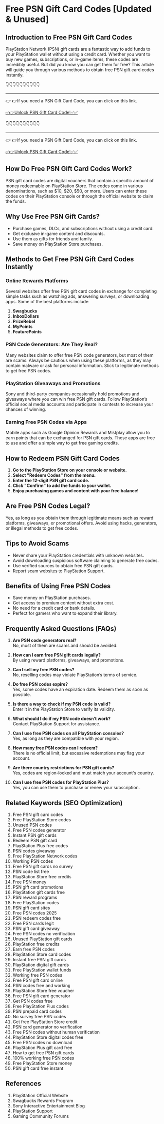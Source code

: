 # Free PSN Gift Card Codes [Updated & Unused]

## Introduction to Free PSN Gift Card Codes

PlayStation Network (PSN) gift cards are a fantastic way to add funds to your PlayStation wallet without using a credit card. Whether you want to buy new games, subscriptions, or in-game items, these codes are incredibly useful. But did you know you can get them for free? This article will guide you through various methods to obtain free PSN gift card codes instantly.

👇👇👇👇👇👇👇👇👇👇

---

👉 👉If you need a PSN Gift Card Code, you can click on this link.

[✅👉Unlock PSN Gift Card Code!✅✅ ](https://therewardgate.com/free-psn/)

👇👇👇👇👇👇👇👇👇👇

---

👉 👉If you need a PSN Gift Card Code, you can click on this link.

[✅👉Unlock PSN Gift Card Code!✅✅ ](https://therewardgate.com/free-psn/)

## How Do Free PSN Gift Card Codes Work?

PSN gift card codes are digital vouchers that contain a specific amount of money redeemable on PlayStation Store. The codes come in various denominations, such as $10, $20, $50, or more. Users can enter these codes on their PlayStation console or through the official website to claim the funds.

## Why Use Free PSN Gift Cards?

- Purchase games, DLCs, and subscriptions without using a credit card.
- Get exclusive in-game content and discounts.
- Use them as gifts for friends and family.
- Save money on PlayStation Store purchases.

## Methods to Get Free PSN Gift Card Codes Instantly

### Online Rewards Platforms

Several websites offer free PSN gift card codes in exchange for completing simple tasks such as watching ads, answering surveys, or downloading apps. Some of the best platforms include:

1. **Swagbucks**
2. **InboxDollars**
3. **PrizeRebel**
4. **MyPoints**
5. **FeaturePoints**

### PSN Code Generators: Are They Real?

Many websites claim to offer free PSN code generators, but most of them are scams. Always be cautious when using these platforms, as they may contain malware or ask for personal information. Stick to legitimate methods to get free PSN codes.

### PlayStation Giveaways and Promotions

Sony and third-party companies occasionally hold promotions and giveaways where you can win free PSN gift cards. Follow PlayStation’s official social media accounts and participate in contests to increase your chances of winning.

### Earning Free PSN Codes via Apps

Mobile apps such as Google Opinion Rewards and Mistplay allow you to earn points that can be exchanged for PSN gift cards. These apps are free to use and offer a simple way to get free gaming credits.

## How to Redeem PSN Gift Card Codes

1. **Go to the PlayStation Store on your console or website.**
2. **Select "Redeem Codes" from the menu.**
3. **Enter the 12-digit PSN gift card code.**
4. **Click "Confirm" to add the funds to your wallet.**
5. **Enjoy purchasing games and content with your free balance!**

## Are Free PSN Codes Legal?

Yes, as long as you obtain them through legitimate means such as reward platforms, giveaways, or promotional offers. Avoid using hacks, generators, or illegal methods to get free codes.

## Tips to Avoid Scams

- Never share your PlayStation credentials with unknown websites.
- Avoid downloading suspicious software claiming to generate free codes.
- Use verified sources to obtain free PSN gift cards.
- Report scam websites to PlayStation Support.

## Benefits of Using Free PSN Codes

- Save money on PlayStation purchases.
- Get access to premium content without extra cost.
- No need for a credit card or bank details.
- Perfect for gamers who want to expand their library.

## Frequently Asked Questions (FAQs)

1. **Are PSN code generators real?**  
   No, most of them are scams and should be avoided.

2. **How can I earn free PSN gift cards legally?**  
   By using reward platforms, giveaways, and promotions.

3. **Can I sell my free PSN codes?**  
   No, reselling codes may violate PlayStation’s terms of service.

4. **Do free PSN codes expire?**  
   Yes, some codes have an expiration date. Redeem them as soon as possible.

5. **Is there a way to check if my PSN code is valid?**  
   Enter it in the PlayStation Store to verify its validity.

6. **What should I do if my PSN code doesn’t work?**  
   Contact PlayStation Support for assistance.

7. **Can I use free PSN codes on all PlayStation consoles?**  
   Yes, as long as they are compatible with your region.

8. **How many free PSN codes can I redeem?**  
   There is no official limit, but excessive redemptions may flag your account.

9. **Are there country restrictions for PSN gift cards?**  
   Yes, codes are region-locked and must match your account's country.

10. **Can I use free PSN codes for PlayStation Plus?**  
   Yes, you can use them to purchase or renew your subscription.

## Related Keywords (SEO Optimization)

1. Free PSN gift card codes  
2. Free PlayStation Store codes  
3. Unused PSN codes  
4. Free PSN codes generator  
5. Instant PSN gift cards  
6. Redeem PSN gift card  
7. PlayStation Plus free codes  
8. PSN codes giveaway  
9. Free PlayStation Network codes  
10. Working PSN codes  
11. Free PSN gift cards no survey  
12. PSN code list free  
13. PlayStation Store free credits  
14. Free PSN money  
15. PSN gift card promotions  
16. PlayStation gift cards free  
17. PSN reward programs  
18. Free PlayStation codes  
19. PSN gift card sites  
20. Free PSN codes 2025  
21. PSN redeem codes free  
22. Free PSN cards legit  
23. PSN gift card giveaway  
24. Free PSN codes no verification  
25. Unused PlayStation gift cards  
26. PlayStation free credits  
27. Earn free PSN codes  
28. PlayStation Store card codes  
29. Instant free PSN gift cards  
30. PlayStation digital gift cards  
31. Free PlayStation wallet funds  
32. Working free PSN codes  
33. Free PSN gift card online  
34. PSN codes free and working  
35. PlayStation Store free voucher  
36. Free PSN gift card generator  
37. Get PSN codes free  
38. Free PlayStation Plus codes  
39. PSN prepaid card codes  
40. No survey free PSN codes  
41. Get free PlayStation Store credit  
42. PSN card generator no verification  
43. Free PSN codes without human verification  
44. PlayStation Store digital codes free  
45. Free PSN codes no download  
46. PlayStation Plus gift card free  
47. How to get free PSN gift cards  
48. 100% working free PSN codes  
49. Free PlayStation Store money  
50. PSN gift card free instant  

## References

1. PlayStation Official Website  
2. Swagbucks Rewards Program  
3. Sony Interactive Entertainment Blog  
4. PlayStation Support  
5. Gaming Community Forums  
